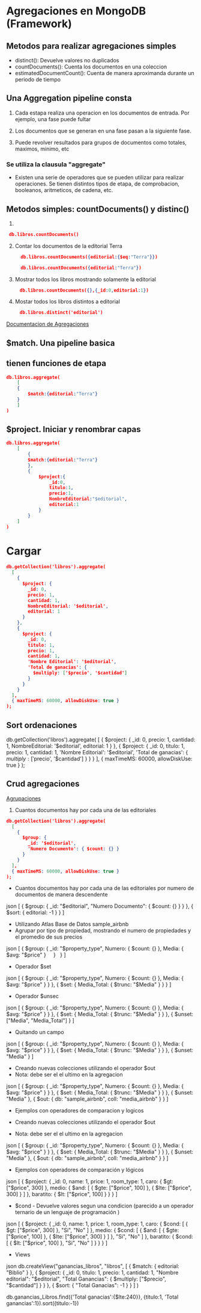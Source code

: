 # Agregaciones en MongoDB (Framework)

## Metodos para realizar agregaciones simples 

- distinct(): Devuelve valores no duplicados
- countDocuments(): Cuenta los documentos en una coleccion
- estimatedDocumentCount(): Cuenta de manera aproximanda durante un periodo de tiempo

## Una Aggregation pipeline consta 

1. Cada estapa realiza una operacion en los documentos de entrada. Por ejemplo, una fase puede fultar 

2. Los documentos que se generan en una fase pasan a la siguiente fase. 
3. Puede revolver resultados para grupos de documentos como totales, maximos, minimo, etc

### Se utiliza la clausula "aggregate"

- Existen una serie de operadores que se pueden utilizar para realizar operaciones. Se tienen distintos tipos de etapa, de comprobacion, booleanos, aritmeticos, de cadena, etc.

## Metodos simples: countDocuments() y distinc()

1. 

```json
 db.libros.countDocuments()
 ```

2. Contar los documentos de la editorial Terra
   ```json
     db.libros.countDocuments({editorial:{$eq:"Terra"}})

     db.libros.countDocuments({editorial:"Terra"})
      ```
3. Mostrar todos los libros mostrando solamente la editorial 
```json
     db.libros.countDocuments({},{_id:0,editorial:1})
```

4. Mostar todos los libros distintos a editorial
```json
     db.libros.distinct('editorial')
```
[Documentacion de Agregaciones](https://www.mongodb.com/docs/manual/aggregation/)

## $match. Una pipeline basica 
## tienen funciones de etapa
```json
db.libros.aggregate(
    [ 
    {
        $match:{editorial:"Terra"}
    }
    ]
)
```


## $project. Iniciar y renombrar capas 
```json
db.libros.aggregate(
    [
        {
        $match:{editorial:"Terra"}
        },
        {
            $project:{
                _id:0,
                titulo:1,
                precio:1,
                NombreEditorial:"$editorial",
                editorial:1
            }
        }
    ]
)
```

# Cargar 
```json
db.getCollection('libros').aggregate(
  [
    {
      $project: {
        _id: 0,
        precio: 1,
        cantidad: 1,
        NombreEditorial: '$editorial',
        editorial: 1
      }
    },
    {
      $project: {
        _id: 0,
        titulo: 1,
        precio: 1,
        cantidad: 1,
        'Nombre Editorial': '$editorial',
        'Total de ganacias': {
          $multiply: ['$precio', '$cantidad']
        }
      }
    }
  ],
  { maxTimeMS: 60000, allowDiskUse: true }
);
```

## Sort ordenaciones 

db.getCollection('libros').aggregate(
  [
    {
      $project: {
        _id: 0,
        precio: 1,
        cantidad: 1,
        NombreEditorial: '$editorial',
        editorial: 1
      }
    },
    {
      $project: {
        _id: 0,
        titulo: 1,
        precio: 1,
        cantidad: 1,
        'Nombre Editorial': '$editorial',
        'Total de ganacias': {
          $multiply: ['$precio', '$cantidad']
        }
      }
    }
  ],
  { maxTimeMS: 60000, allowDiskUse: true }
);

## Crud agregaciones

[Agrupaciones](https://www.mongodb.com/docs/manual/reference/operator/aggregation/group/)


1. Cuantos documentos hay por cada una de las editoriales
```json
db.getCollection('libros').aggregate(
  [
    {
      $group: {
        _id: '$editorial',
        'Numero Documento': { $count: {} }
      }
    }
  ],
  { maxTimeMS: 60000, allowDiskUse: true }
);
```


- Cuantos documentos hay por cada una de las editoriales por numero de documentos de manera descendente 

json
[
  {
    $group:
      {
        _id: "$editorial",
        "Numero Documento": {
          $count: {}
        }
      }
  },
  {
    $sort:
      {
        editorial: -1
      }
  }
]


- Utilizando Atlas Base de Datos sample_airbnb
- Agrupar por tipo de propiedad, mostrando el numero de propiedades y el promedio de sus precios

json
[
  {
    $group: {
      _id: "$property_type",
      Numero: {
        $count: {}
      },
      Media: {
        $avg: "$price"
      }
    }
  }
]



- Operador $set

json
[
  {
    $group:
      {
        _id: "$property_type",
        Numero: {
          $count: {}
        },
        Media: {
          $avg: "$price"
        }
      }
  },
  {
    $set:
      {
        Media_Total: {
          $trunc: "$Media"
        }
      }
  }
]


- Operador $unsec

json
[
  {
    $group:
      {
        _id: "$property_type",
        Numero: {
          $count: {}
        },
        Media: {
          $avg: "$price"
        }
      }
  },
  {
    $set: {
      Media_Total: {
        $trunc: "$Media"
      }
    }
  },
  {
    $unset: ["Media", "Media_Total"]
  }
]



- Quitando un campo

json
[
  {
    $group:
      {
        _id: "$property_type",
        Numero: {
          $count: {}
        },
        Media: {
          $avg: "$price"
        }
      }
  },
  {
    $set: {
      Media_Total: {
        $trunc: "$Media"
      }
    }
  },
  {
    $unset: "Media"
  }
]


- Creando nuevas colecciones utilizando el operador $out 
- Nota: debe ser el el ultimo en la agregacion

json
[
  {
    $group:
      {
        _id: "$property_type",
        Numero: {
          $count: {}
        },
        Media: {
          $avg: "$price"
        }
      }
  },
  {
    $set: {
      Media_Total: {
        $trunc: "$Media"
      }
    }
  },
  {
    $unset: "Media"
  },
  {
    $out: {
      db: "sample_airbnb",
      coll: "media_airbnb"
    }
  }
]

- Ejemplos con operadores de comparacion y logicos 

- Creando nuevas colecciones utilizando el operador $out 
- Nota: debe ser el el ultimo en la agregacion

json
[
  {
    $group:
      {
        _id: "$property_type",
        Numero: {
          $count: {}
        },
        Media: {
          $avg: "$price"
        }
      }
  },
  {
    $set: {
      Media_Total: {
        $trunc: "$Media"
      }
    }
  },
  {
    $unset: "Media"
  },
  {
    $out: {
      db: "sample_airbnb",
      coll: "media_airbnb"
    }
  }
]


- Ejemplos con operadores de comparación y lógicos

json
[
  {
    $project:
      {
        _id: 0,
        name: 1,
        price: 1,
        room_type: 1,
        caro: {
          $gt: ["$price", 300]
        },
        medio: {
          $and: [
            {
              $gte: ["$price", 100]
            },
            {
              $lte: ["$price", 300]
            }
          ]
        },
        baratito: {
          $lt: ["$price", 100]
        }
      }
  }
]



- $cond - Devuelve valores segun una condicion (parecido a un operador ternario de un lenguaje de programación )


json
[
  {
    $project: {
      _id: 0,
      name: 1,
      price: 1,
      room_type: 1,
      caro: {
        $cond: [
          {
            $gt: ["$price", 300]
          },
          "Si",
          "No"
        ]
      },
      medio: {
        $cond: [
          {
            $and: [
              {
                $gte: ["$price", 100]
              },
              {
                $lte: ["$price", 300]
              }
            ]
          },
          "Si",
          "No"
        ]
      },
      baratito: {
        $cond: [
          {
            $lt: ["$price", 100]
          },
          "Si",
          "No"
        ]
      }
    }
  }
]



- Views

json
db.createView("ganancias_libros", "libros",
[
  {
    $match: {
      editorial: "Biblio"
    }
  },
  {
    $project: {
      _id: 0,
      titulo: 1,
      precio: 1,
      cantidad: 1,
      "Nombre editorial": "$editorial",
      "Total Ganancias": {
        $multiply: ["$precio", "$cantidad"]
      }
    }
  },
  {
    $sort: {
      "Total Ganacias": -1
    }
  }
]
)


db.ganancias_Libros.find({'Total ganacias':{$lte:240}}, {titulo:1, 'Total ganancias':1}).sort({titulo:-1})